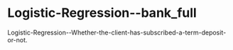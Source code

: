 # Logistic-Regression--bank_full
Logistic-Regression--Whether-the-client-has-subscribed-a-term-deposit-or-not.
